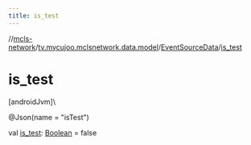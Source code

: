 ```yaml
---
title: is_test
---
```

//[mcls-network](../../../index.html)/[tv.mycujoo.mclsnetwork.data.model](../index.html)/[EventSourceData](index.html)/[is_test](is_test.html)



# is_test



[androidJvm]\




@Json(name = &quot;isTest&quot;)



val [is_test](is_test.html): [Boolean](https://kotlinlang.org/api/latest/jvm/stdlib/kotlin/-boolean/index.html) = false




